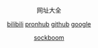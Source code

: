 <html>
<head>
<meta http-equiv="Content-Type" content="text/html; charset=gb2312">
<!--
.STYLE1 {font-size: 36px}
-->
</head>
<body>
<div align="center">
  <p class="STYLE1">
 网址大全 	  
<p><a href="https://www.bilibili.com/?spm_id_from=444.41.b_696e7465726e6174696f6e616c486561646572.1">bilibili</a> <a href="#">pronhub</a> <a href="https://github.com/">github</a> <a href="https://www.google.com.hk/webhp?hl=zh-CN&amp;sourceid=cnhp">google</a></p>
<a href="https://sockboom.lol/user/">sockboom</a>
  <p>&nbsp;</p>
<p>&nbsp;</p>

